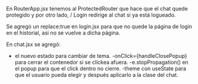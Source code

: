 En RouterApp.jsx tenemos al ProtectedRouter que hace que el chat quede protegido y por otro lado, / Login redirige al chat si ya está logueado.

Se agregó un replace:true en login.jsx para que no quede la página de login en el historial, asi no se vuelve a dicha página.

En chat.jsx se agregó:
- el nuevo estado para cambiar de tema. -onClick={handleClosePopup} para cerrar el contenedor si se clickea afuera. 
-e.stopPropagation() en el popup para que el click dentro no cierre. 
-theme con useState para que el usuario pueda elegir y después aplicarlo a la clase del chat.
